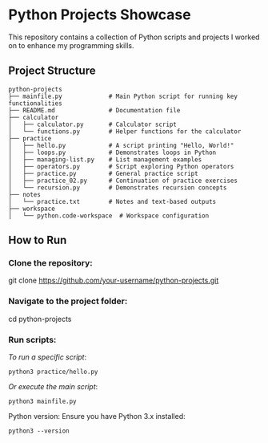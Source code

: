 # Python Projects Showcase

This repository contains a collection of Python scripts and projects I worked on to enhance my programming skills.

## Project Structure

```plaintext 
python-projects
├── mainfile.py             # Main Python script for running key functionalities
├── README.md               # Documentation file
├── calculator
│   ├── calculator.py       # Calculator script
│   └── functions.py        # Helper functions for the calculator
├── practice
│   ├── hello.py            # A script printing "Hello, World!"
│   ├── loops.py            # Demonstrates loops in Python
│   ├── managing-list.py    # List management examples
│   ├── operators.py        # Script exploring Python operators
│   ├── practice.py         # General practice script
│   ├── practice_02.py      # Continuation of practice exercises
│   └── recursion.py        # Demonstrates recursion concepts
├── notes
│   └── practice.txt        # Notes and text-based outputs
├── workspace
│   └── python.code-workspace  # Workspace configuration
```
## How to Run

### Clone the repository:

git clone https://github.com/your-username/python-projects.git

### Navigate to the project folder:

cd python-projects

### Run scripts:

   *To run a specific script*:

    python3 practice/hello.py

*Or execute the main script*:

    python3 mainfile.py

Python version: Ensure you have Python 3.x installed:

    python3 --version





